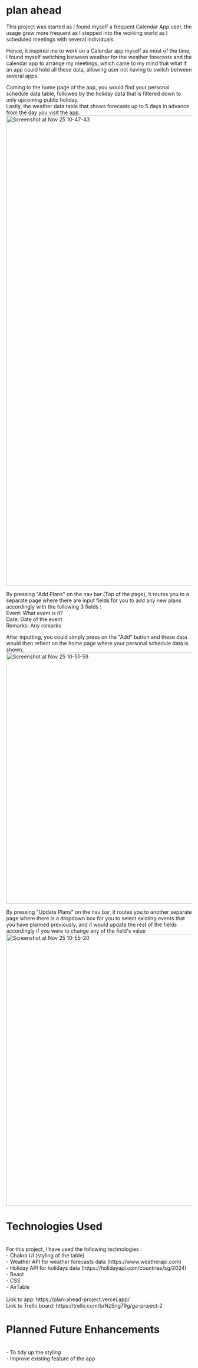 # plan ahead
This project was started as I found myself a frequent Calendar App user, the usage grew more frequent as I stepped into the working world as I scheduled meetings with several individuals. 

Hence, it inspired me to work on a Calendar app myself as most of the time, I found myself switching between weather for the weather forecasts and the calendar app to arrange my meetings, which came to my mind that what if an app could hold all these data, allowing user not having to switch between several apps.

Coming to the home page of the app, you would find your personal schedule data table, followed by the holiday data that is filtered down to only upcoming public holiday.
<br />
Lastly, the weather data table that shows forecasts up to 5 days in advance from the day you visit the app.
<br />
<img width="1272" alt="Screenshot at Nov 25 10-47-43" src="https://github.com/cedricyong00/plan-ahead/assets/140937878/c6716321-d430-423a-969e-c4babad2298c">
<br />

By pressing "Add Plans" on the nav bar (Top of the page), it routes you to a separate page where there are input fields for you to add any new plans accordingly with the following 3 fields :
<br />
Event: What event is it?
<br />
Date: Date of the event
<br />
Remarks: Any remarks
<br />

After inputting, you could simply press on the "Add" button and these data would then reflect on the home page where your personal schedule data is shown.
<br />
<img width="679" alt="Screenshot at Nov 25 10-51-59" src="https://github.com/cedricyong00/plan-ahead/assets/140937878/7fa20296-779a-4d0e-ad43-6474ff7c9c21">
<br />

By pressing "Update Plans" on the nav bar, it routes you to another separate page where there is a dropdown box for you to select existing events that you have planned previously, and it would update the rest of the fields accordingly if you were to change any of the field's value
<br />
<img width="735" alt="Screenshot at Nov 25 10-55-20" src="https://github.com/cedricyong00/plan-ahead/assets/140937878/0794becb-f7b5-4b44-a43f-31ea13dd4c62">
<br />

<h1>Technologies Used</h1>
<br />
For this project, I have used the following technologies :
<br />
- Chakra UI (styling of the table)
<br />
- Weather API for weather forecasts data (https://www.weatherapi.com)
<br />
- Holiday API for holidays data (https://holidayapi.com/countries/sg/2024)
<br />
- React
<br />
- CSS
<br />
- AirTable
<br />
<br />
Link to app: https://plan-ahead-project.vercel.app/
<br />
Link to Trello board: https://trello.com/b/NzSng79g/ga-project-2
<br />
<h1>Planned Future Enhancements</h1>
<br />
- To tidy up the styling
<br />
- Improve existing feature of the app

